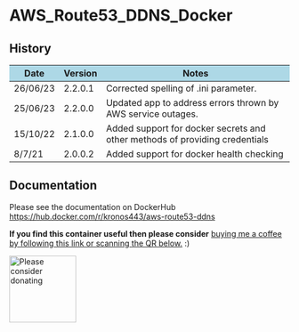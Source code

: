 # AWS_Route53_DDNS_Docker
## History
<table>
<thead>
<tr bgcolor="lightblue"><th align="center">Date</th>
<th>Version</th>
<th>Notes</th>
</tr>
</thead>
<tbody>
<tr>
<td align="left">26/06/23</td>
<td align="left">2.2.0.1</td>
<td align="left">Corrected spelling of .ini parameter.</td>
</tr>
<tr>
<td align="left">25/06/23</td>
<td align="left">2.2.0.0</td>
<td align="left">Updated app to address errors thrown by AWS service outages.</td>
</tr>
<tr>
<td align="left">15/10/22</td>
<td align="left">2.1.0.0</td>
<td align="left">Added support for docker secrets and other methods of providing credentials</td>
</tr>
<tr>
<td align="left">8/7/21</td>
<td align="left">2.0.0.2</td>
<td align="left">Added support for docker health checking</td>
</tr>
</tbody></table>

## Documentation
Please see the documentation on DockerHub https://hub.docker.com/r/kronos443/aws-route53-ddns<br>

<p><b>If you find this container useful then please consider</b> <a href="https://www.paypal.com/donate?hosted_button_id=N6F4E9YCD5VC8">buying me a coffee by following this link or scanning the QR below.</a> :)</p>

<a href="https://www.paypal.com/donate?hosted_button_id=N6F4E9YCD5VC8"> <img src="http://www.ajwm.uk/dockerdonate.jpg" alt="Please consider donating" width="120" height="120"> </a>
